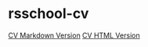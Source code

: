 # rsschool-cv

[CV Markdown Version](https://zloydedd.github.io/rsschool-cv/cv)
[CV HTML Version](https://zloydedd.github.io/rsschool-cv/)